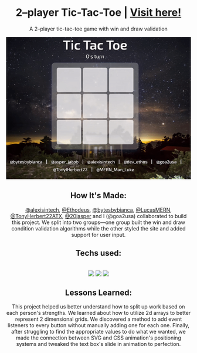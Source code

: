 <h1 align="center">2–player Tic-Tac-Toe | <a href="https://tonyherbert22atx.github.io/Tic-Tac-Toe/">Visit here!</a></h1>


<div align="center">

<p>A 2–player tic-tac-toe game with win and draw validation</p>

<div align="center">

![an animation of a game of tic tac toe](tic-tac-toe.gif)

</div>


## How It's Made:

[@alexisintech](https://github.com/alexisintech), [@Ethodeus](https://github.com/Ethodeus), [@bytesbybianca](https://github.com/bytesbybianca), [@LucasMERN](https://github.com/LucasMERN), [@TonyHerbert22ATX](https://github.com/TonyHerbert22ATX), [@20jasper](https://github.com/20jasper) and I (@goa2usa) collaborated to build this project. We split into two groups—one group built the win and draw condition validation algorithms while the other styled the site and added support for user input.

<h2 align="center">Techs used:</h2>
<br>
<div align="center">
    <img src="https://img.shields.io/static/v1?label=|&message=HTML5&color=23555f&style=plastic&logo=html5"/>
    <img src="https://img.shields.io/static/v1?label=|&message=CSS3&color=285f65&style=plastic&logo=css3"/>
    <img src="https://img.shields.io/static/v1?label=|&message=JAVASCRIPT&color=3c7f5d&style=plastic&logo=javascript"/>
</div>



## Lessons Learned:

This project helped us better understand how to split up work based on each person's strengths. We learned about how to utilize 2d arrays to better represent 2 dimensional grids. We discovered a method to add event listeners to every button without manually adding one for each one. Finally, after struggling to find the appropriate values to do what we wanted, we made the connection between SVG and CSS animation's positioning systems and tweaked the text box's slide in animation to perfection.


